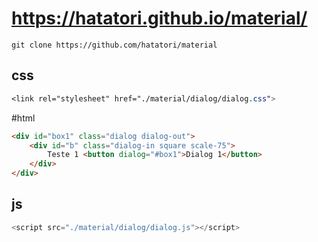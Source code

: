 # https://hatatori.github.io/material/

`git clone https://github.com/hatatori/material`

## css
```css
<link rel="stylesheet" href="./material/dialog/dialog.css">
```

#html
```html
<div id="box1" class="dialog dialog-out">
    <div id="b" class="dialog-in square scale-75">
        Teste 1 <button dialog="#box1">Dialog 1</button>
    </div>
</div>
```

## js
```js
<script src="./material/dialog/dialog.js"></script>
```

